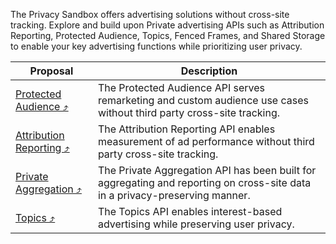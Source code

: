 The Privacy Sandbox offers advertising solutions without cross-site tracking. Explore and build upon Private advertising APIs such as Attribution Reporting, Protected Audience, Topics, Fenced Frames, and Shared Storage to enable your key advertising functions while prioritizing user privacy.

| Proposal                                                                                                     | Description                                                                                                                            |
| ------------------------------------------------------------------------------------------------------------ | -------------------------------------------------------------------------------------------------------------------------------------- |
| [Protected Audience &#10548;](https://developers.google.com/privacy-sandbox/relevance/protected-audience)             | The Protected Audience API serves remarketing and custom audience use cases without third party cross-site tracking.                   |
| [Attribution Reporting &#10548;](https://developers.google.com/privacy-sandbox/relevance/attribution-reporting)       | The Attribution Reporting API enables measurement of ad performance without third party cross-site tracking.                           |
| [Private Aggregation &#10548;](https://privacysandbox.info/docs/privacy-sandbox/ip-protection/)                       | The Private Aggregation API has been built for aggregating and reporting on cross-site data in a privacy-preserving manner.            |
| [Topics &#10548;](https://developers.google.com/privacy-sandbox/relevance/topics)                                     | The Topics API enables interest-based advertising while preserving user privacy.                                                       |
